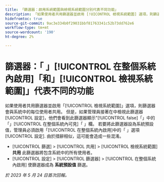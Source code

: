 ```yaml
---
title: 「篩選器：啟用系統範圍與檢視系統範圍分別代表不同功能」
description: 「如果使用者共用篩選器並啟用 [!UICONTROL 檢視系統範圍] 選項，則篩選器會與系統中的每位使用者共用。 但是，如果管理員接著在中檢視此篩選器 [!UICONTROL 設定]，他們會看到此篩選器顯示 [!UICONTROL false] 在 [!UICONTROL 在整個系統內可見] 欄。 若要將此篩選器設為系統預設值，管理員必須啟用 [!UICONTROL 在整個系統內啟用] 選項。 由於措辭相似，這可能會造成一些混淆。」
hidefromtoc: true
source-git-commit: 9ac3e334b0f29031bbf81763341c52b73dd762e6
workflow-type: tm+mt
source-wordcount: '190'
ht-degree: 2%

---
```



# 篩選器：「 」[!UICONTROL 在整個系統內啟用]「和」[!UICONTROL 檢視系統範圍]」代表不同的功能

如果使用者共用篩選器並啟用「[!UICONTROL 檢視系統範圍]」選項，則篩選器會與系統中的每位使用者共用。 但是，如果管理員接著在中檢視此篩選器 [!UICONTROL 設定]，他們會看到此篩選器顯示&quot;[!UICONTROL false]「」中的「」[!UICONTROL 在整個系統內可見]「 」欄。 若要將此篩選器設為系統預設值，管理員必須啟用「[!UICONTROL 在整個系統內啟用]中的「 」選項 [!UICONTROL 設定]. 由於措辭相似，這可能會造成一些混淆。

* [!UICONTROL 篩選] > [!UICONTROL 共用] > [!UICONTROL 檢視系統範圍] **共用** 此篩選器將包含系統中的所有使用者。
* [!UICONTROL 設定] > [!UICONTROL 篩選器] > [!UICONTROL 在整個系統內啟用] 使篩選器成為 **系統預設值** 篩選。

_於 2023 年 5 月 24 日首次回報。_

